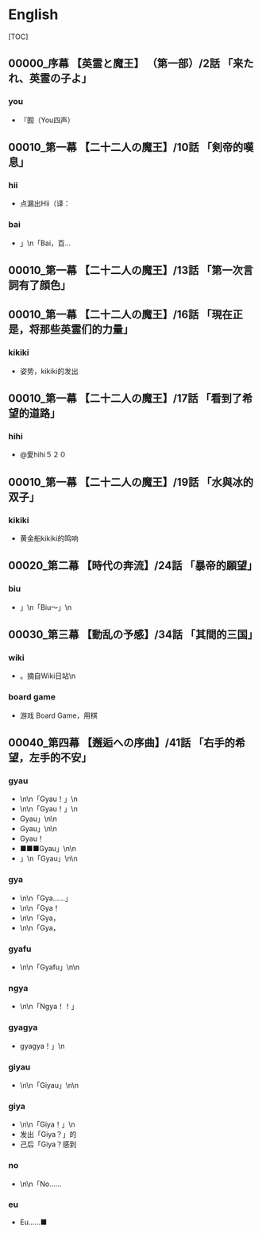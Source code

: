# English

[TOC]

## 00000_序幕 【英霊と魔王】 （第一部）/2話 「来たれ、英霊の子よ」

### you

- 『囿（You四声）


## 00010_第一幕 【二十二人の魔王】/10話 「剣帝的嘆息」

### hii

- 点漏出Hii（译：

### bai

- 」\n「Bai，百…


## 00010_第一幕 【二十二人の魔王】/13話 「第一次言詞有了顔色」


## 00010_第一幕 【二十二人の魔王】/16話 「現在正是，将那些英霊们的力量」

### kikiki

- 姿势，kikiki的发出


## 00010_第一幕 【二十二人の魔王】/17話 「看到了希望的道路」

### hihi

-  @愛hihi５２０


## 00010_第一幕 【二十二人の魔王】/19話 「水與冰的双子」

### kikiki

- 黄金船kikiki的鸣响


## 00020_第二幕 【時代の奔流】/24話 「暴帝的願望」

### biu

- 」\n「Biu～」\n


## 00030_第三幕 【動乱の予感】/34話 「其間的三国」

### wiki

- 。摘自Wiki日站\n

### board game

- 游戏 Board Game，用棋


## 00040_第四幕 【邂逅への序曲】/41話 「右手的希望，左手的不安」

### gyau

- \n\n「Gyau！」\n
- \n\n「Gyau！」\n
- Gyau」\n\n
- Gyau」\n\n
- Gyau！
- ■■■Gyau」\n\n
- 」\n「Gyau」\n\n

### gya

- \n\n「Gya……」
- \n\n「Gya！
- \n\n「Gya，
- \n\n「Gya，

### gyafu

- \n\n「Gyafu」\n\n

### ngya

- \n\n「Ngya！！」

### gyagya

- gyagya！」\n

### giyau

- \n\n「Giyau」\n\n

### giya

- \n\n「Giya！」\n
- 发出「Giya？」的
- 己后「Giya？感到

### no

- \n\n「No……

### eu

- Eu……■
